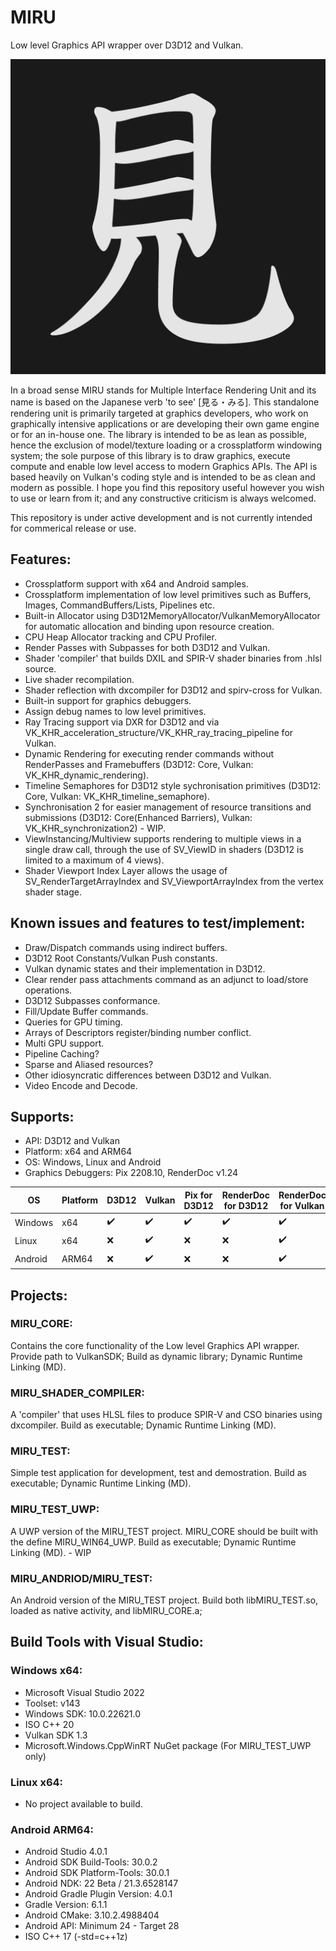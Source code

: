 # MIRU
Low level Graphics API wrapper over D3D12 and Vulkan.

![MIRU_LOGO](/Branding/logo.png)

In a broad sense MIRU stands for Multiple Interface Rendering Unit and its name is based on the Japanese verb 'to see' [見る・みる]. This standalone rendering unit is primarily targeted at graphics developers, who work on graphically intensive applications or are developing their own game engine or for an in-house one. The library is intended to be as lean as possible, hence the exclusion of model/texture loading or a crossplatform windowing system; the sole purpose of this library is to draw graphics, execute compute and enable low level access to modern Graphics APIs. The API is based heavily on Vulkan's coding style and is intended to be as clean and modern as possible.
I hope you find this repository useful however you wish to use or learn from it; and any constructive criticism is always welcomed.

This repository is under active development and is not currently intended for commerical release or use.

## Features:
- Crossplatform support with x64 and Android samples.
- Crossplatform implementation of low level primitives such as Buffers, Images, CommandBuffers/Lists, Pipelines etc.
- Built-in Allocator using D3D12MemoryAllocator/VulkanMemoryAllocator for automatic allocation and binding upon resource creation.
- CPU Heap Allocator tracking and CPU Profiler.
- Render Passes with Subpasses for both D3D12 and Vulkan.
- Shader 'compiler' that builds DXIL and SPIR-V shader binaries from .hlsl source.
- Live shader recompilation.
- Shader reflection with dxcompiler for D3D12 and spirv-cross for Vulkan.
- Built-in support for graphics debuggers.
- Assign debug names to low level primitives.
- Ray Tracing support via DXR for D3D12 and via VK_KHR_acceleration_structure/VK_KHR_ray_tracing_pipeline for Vulkan.
- Dynamic Rendering for executing render commands without RenderPasses and Framebuffers (D3D12: Core, Vulkan: VK_KHR_dynamic_rendering).
- Timeline Semaphores for D3D12 style sychronisation primitives (D3D12: Core, Vulkan: VK_KHR_timeline_semaphore).
- Synchronisation 2 for easier management of resource transitions and submissions (D3D12: Core(Enhanced Barriers), Vulkan: VK_KHR_synchronization2) - WIP.
- ViewInstancing/Multiview supports rendering to multiple views in a single draw call, through the use of SV_ViewID in shaders (D3D12 is limited to a maximum of 4 views).
- Shader Viewport Index Layer allows the usage of SV_RenderTargetArrayIndex and SV_ViewportArrayIndex from the vertex shader stage.

## Known issues and features to test/implement:
- Draw/Dispatch commands using indirect buffers.
- D3D12 Root Constants/Vulkan Push constants.
- Vulkan dynamic states and their implementation in D3D12.
- Clear render pass attachments command as an adjunct to load/store operations.
- D3D12 Subpasses conformance.
- Fill/Update Buffer commands.
- Queries for GPU timing.
- Arrays of Descriptors register/binding number conflict.
- Multi GPU support.
- Pipeline Caching?
- Sparse and Aliased resources?
- Other idiosyncratic differences between D3D12 and Vulkan.
- Video Encode and Decode.

## Supports:
- API: D3D12 and Vulkan
- Platform: x64 and ARM64
- OS: Windows, Linux and Android
- Graphics Debuggers: Pix 2208.10, RenderDoc v1.24

| OS      | Platform | D3D12            | Vulkan           | Pix for D3D12    | RenderDoc for D3D12 | RenderDoc for Vulkan |
| ------- | -------- | ---------------- | ---------------- | ---------------- | ------------------- | -------------------- |
| Windows | x64      |:heavy_check_mark:|:heavy_check_mark:|:heavy_check_mark:|:heavy_check_mark:   |:heavy_check_mark:    |
| Linux   | x64      |:x:               |:heavy_check_mark:|:x:               |:x:                  |:heavy_check_mark:    |
| Android | ARM64    |:x:               |:heavy_check_mark:|:x:               |:x:                  |:heavy_check_mark:    |

## Projects:
### MIRU_CORE: 
Contains the core functionality of the Low level Graphics API wrapper. Provide path to VulkanSDK; Build as dynamic library; Dynamic Runtime Linking (MD).

### MIRU_SHADER_COMPILER: 
A 'compiler' that uses HLSL files to produce SPIR-V and CSO binaries using dxcompiler. Build as executable; Dynamic Runtime Linking (MD).

### MIRU_TEST: 
Simple test application for development, test and demostration. Build as executable; Dynamic Runtime Linking (MD).

### MIRU_TEST_UWP:
A UWP version of the MIRU_TEST project. MIRU_CORE should be built with the define MIRU_WIN64_UWP. Build as executable; Dynamic Runtime Linking (MD). - WIP

### MIRU_ANDRIOD/MIRU_TEST:
An Android version of the MIRU_TEST project. Build both libMIRU_TEST.so, loaded as native activity, and libMIRU_CORE.a;

## Build Tools with Visual Studio:
### Windows x64:
- Microsoft Visual Studio 2022
- Toolset: v143 
- Windows SDK: 10.0.22621.0
- ISO C++ 20
- Vulkan SDK 1.3
- Microsoft.Windows.CppWinRT NuGet package (For MIRU_TEST_UWP only)

### Linux x64:
- No project available to build.

### Android ARM64:
- Android Studio 4.0.1
- Android SDK Build-Tools: 30.0.2
- Android SDK Platform-Tools: 30.0.1
- Android NDK: 22 Beta / 21.3.6528147
- Android Gradle Plugin Version: 4.0.1
- Gradle Version: 6.1.1
- Android CMake: 3.10.2.4988404
- Android API: Minimum 24 - Target 28
- ISO C++ 17 (-std=c++1z)

